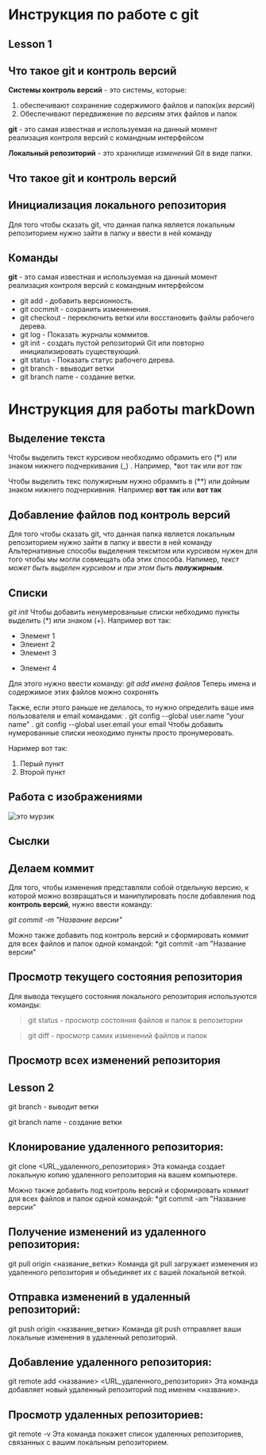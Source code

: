 # Инструкция по работе с git

## Lesson 1

## Что такое git и контроль версий
**Системы контроль версий** - это системы, которые: 
1. обеспечивают сохранение содержимого файлов и папок(их *версий*)
2. Обеспечивают передвижение по *версиям* этих файлов и папок

**git** - это самая известная и используемая на данный момент реализация контроля версий с командным интерфейсом

**Локальный репозиторий** - это хранилище *изменений* Git в виде папки.

## Что такое git и контроль версий

## Инициализация локального репозитория

Для того чтобы сказать git, что данная папка является локальным репозиторием нужно зайти в папку и ввести в ней команду

## Команды

**git** - это самая известная и используемая на данный момент реализация контроля версий с командным интерфейсом
* git add - добавить версионность.
* git cocmmit - сохранить изменинения.
* git checkout - переключить ветки или восстановить файлы рабочего дерева.
* git log - Показать журналы коммитов.
* git init - создать пустой репозиторий Git или повторно инициализировать существующий.
* git status - Показать статус рабочего дерева.
* git branch - ввыводит ветки
* git branch name - создание ветки.

# Инструкция для работы   markDown
## Выделение текста
Чтобы выделить текст курсивом необходимо обрамить его (*) или знаком нижнего подчеркивания (_) . Например, *вот так или _вот так_

Чтобы выделить текс полужирным нужно обрамить в (**) или дойным знаком нижнего подчеркивния. Например **вот так** или __вот так__
## Добавление файлов под контроль версий

Для того чтобы сказать git, что данная папка является локальным репозиторием нужно зайти в папку и ввести в ней команду
Альтернативные способы выделения тексмтом или курсивом нужен для того чтобы мы могли совмещать оба этих способа. Напимер, _текст  может быть выделен курсивом и при этом быть **полужирным**_.
## Списки

*git init*
Чтобы добавить ненумерованыые списки небходимо пункты выделить (*) или знаком (+).
Например вот так:
* Элемент 1
* Элеиент 2
* Элемент 3
+ Элемент 4 

Для этого нужно ввести команду:
*git add имена файлов*
Теперь имена и содержимое этих файлов можно сохронять

Также, если этого раньше не делалось, то нужно определить ваше имя пользователя и email командами:
. git config --global user.name "your name"
. git config --global user.email your email 
Чтобы добавить нумерованные списки неоходимо пункты просто пронумеровать.

Наример вот так:
1. Перый пункт
2. Второй пункт

## Работа с изображениями
![это мурзик](2013-11-15-404.jpg)
## Сыслки

## Делаем коммит

Для того, чтобы изменения представляли собой отдельную версию, к которой можно возвращаться и манипулировать после добавления под **контроль версий**, нужно ввести команду:

*git commit -m "Название версии"*

Можно также добавить под контроль версий и сформировать коммит для всех  файлов и папок одной командой:
*git commit -am "Название версии"


## Просмотр текущего состояния репозитория

Для вывода текущего состояния локального репозитория используются команды:

>git status - просмотр состояния файлов и папок в репозитории

> git diff - просмотр самих изменений файлов и папок

## Просмотр всех изменений репозитория

## Lesson 2

git branch - выводит ветки

git branch name - создание ветки

## Клонирование удаленного репозитория:
git clone <URL_удаленного_репозитория>
Эта команда создает локальную копию удаленного репозитория на вашем компьютере.

Можно также добавить под контроль версий и сформировать коммит для всех  файлов и папок одной командой:
*git commit -am "Название версии"
## Получение изменений из удаленного репозитория:
git pull origin <название_ветки>
Команда git pull загружает изменения из удаленного репозитория и объединяет их с вашей локальной веткой.

## Отправка изменений в удаленный репозиторий:
git push origin <название_ветки>
Команда git push отправляет ваши локальные изменения в удаленный репозиторий.

## Добавление удаленного репозитория:
git remote add <название> <URL_удаленного_репозитория>
Эта команда добавляет новый удаленный репозиторий под именем <название>.

## Просмотр удаленных репозиториев:
git remote -v
Эта команда покажет список удаленных репозиториев, связанных с вашим локальным репозиторием.



